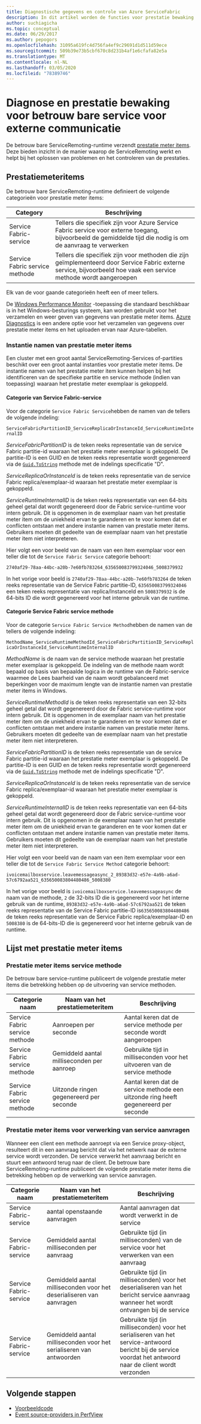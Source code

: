 ```yaml
---
title: Diagnostische gegevens en controle van Azure ServiceFabric
description: In dit artikel worden de functies voor prestatie bewaking van de Service Fabric reliable ServiceRemoting-runtime beschreven, zoals de prestatie meter items die door de server worden gegenereerd.
author: suchiagicha
ms.topic: conceptual
ms.date: 06/29/2017
ms.author: pepogors
ms.openlocfilehash: 31095a619fc4d756fa4ef9c29691d1d511d59ece
ms.sourcegitcommit: 509b39e73b5cbf670c8d231b4af1e6cfafa82e5a
ms.translationtype: MT
ms.contentlocale: nl-NL
ms.lasthandoff: 03/05/2020
ms.locfileid: "78389746"
---
```

# <a name="diagnostics-and-performance-monitoring-for-reliable-service-remoting"></a>Diagnose en prestatie bewaking voor betrouw bare service voor externe communicatie
De betrouw bare ServiceRemoting-runtime verzendt [prestatie meter items](https://msdn.microsoft.com/library/system.diagnostics.performancecounter.aspx). Deze bieden inzicht in de manier waarop de ServiceRemoting werkt en helpt bij het oplossen van problemen en het controleren van de prestaties.


## <a name="performance-counters"></a>Prestatiemeteritems
De betrouw bare ServiceRemoting-runtime definieert de volgende categorieën voor prestatie meter items:

| Category | Beschrijving |
| --- | --- |
| Service Fabric-service |Tellers die specifiek zijn voor Azure Service Fabric service voor externe toegang, bijvoorbeeld de gemiddelde tijd die nodig is om de aanvraag te verwerken |
| Service Fabric service methode |Tellers die specifiek zijn voor methoden die zijn geïmplementeerd door Service Fabric externe service, bijvoorbeeld hoe vaak een service methode wordt aangeroepen |

Elk van de voor gaande categorieën heeft een of meer tellers.

De [Windows Performance Monitor](https://technet.microsoft.com/library/cc749249.aspx) -toepassing die standaard beschikbaar is in het Windows-besturings systeem, kan worden gebruikt voor het verzamelen en weer geven van gegevens van prestatie meter items. [Azure Diagnostics](../cloud-services/cloud-services-dotnet-diagnostics.md) is een andere optie voor het verzamelen van gegevens over prestatie meter items en het uploaden ervan naar Azure-tabellen.

### <a name="performance-counter-instance-names"></a>Instantie namen van prestatie meter items
Een cluster met een groot aantal ServiceRemoting-Services of-partities beschikt over een groot aantal instanties voor prestatie meter items. De instantie namen van het prestatie meter item kunnen helpen bij het identificeren van de specifieke partitie en service methode (indien van toepassing) waaraan het prestatie meter exemplaar is gekoppeld.

#### <a name="service-fabric-service-category"></a>Categorie van Service Fabric-service
Voor de categorie `Service Fabric Service`hebben de namen van de tellers de volgende indeling:

`ServiceFabricPartitionID_ServiceReplicaOrInstanceId_ServiceRuntimeInternalID`

*ServiceFabricPartitionID* is de teken reeks representatie van de service Fabric partitie-id waaraan het prestatie meter exemplaar is gekoppeld. De partitie-ID is een GUID en de teken reeks representatie wordt gegenereerd via de [`Guid.ToString`](https://msdn.microsoft.com/library/97af8hh4.aspx) methode met de indelings specificatie "D".

*ServiceReplicaOrInstanceId* is de teken reeks representatie van de service Fabric replica/exemplaar-id waaraan het prestatie meter exemplaar is gekoppeld.

*ServiceRuntimeInternalID* is de teken reeks representatie van een 64-bits geheel getal dat wordt gegenereerd door de Fabric service-runtime voor intern gebruik. Dit is opgenomen in de exemplaar naam van het prestatie meter item om de uniekheid ervan te garanderen en te voor komen dat er conflicten ontstaan met andere instantie namen van prestatie meter items. Gebruikers moeten dit gedeelte van de exemplaar naam van het prestatie meter item niet interpreteren.

Hier volgt een voor beeld van de naam van een item exemplaar voor een teller die tot de `Service Fabric Service` categorie behoort:

`2740af29-78aa-44bc-a20b-7e60fb783264_635650083799324046_5008379932`

In het vorige voor beeld is `2740af29-78aa-44bc-a20b-7e60fb783264` de teken reeks representatie van de Service Fabric partitie-ID, `635650083799324046` een teken reeks representatie van replica/InstanceId en `5008379932` is de 64-bits ID die wordt gegenereerd voor het interne gebruik van de runtime.

#### <a name="service-fabric-service-method-category"></a>Categorie Service Fabric service methode
Voor de categorie `Service Fabric Service Method`hebben de namen van de tellers de volgende indeling:

`MethodName_ServiceRuntimeMethodId_ServiceFabricPartitionID_ServiceReplicaOrInstanceId_ServiceRuntimeInternalID`

*MethodName* is de naam van de service methode waaraan het prestatie meter exemplaar is gekoppeld. De indeling van de methode naam wordt bepaald op basis van bepaalde logica in de runtime van de Fabric-service waarmee de Lees baarheid van de naam wordt gebalanceerd met beperkingen voor de maximum lengte van de instantie namen van prestatie meter items in Windows.

*ServiceRuntimeMethodId* is de teken reeks representatie van een 32-bits geheel getal dat wordt gegenereerd door de Fabric service-runtime voor intern gebruik. Dit is opgenomen in de exemplaar naam van het prestatie meter item om de uniekheid ervan te garanderen en te voor komen dat er conflicten ontstaan met andere instantie namen van prestatie meter items. Gebruikers moeten dit gedeelte van de exemplaar naam van het prestatie meter item niet interpreteren.

*ServiceFabricPartitionID* is de teken reeks representatie van de service Fabric partitie-id waaraan het prestatie meter exemplaar is gekoppeld. De partitie-ID is een GUID en de teken reeks representatie wordt gegenereerd via de [`Guid.ToString`](https://msdn.microsoft.com/library/97af8hh4.aspx) methode met de indelings specificatie "D".

*ServiceReplicaOrInstanceId* is de teken reeks representatie van de service Fabric replica/exemplaar-id waaraan het prestatie meter exemplaar is gekoppeld.

*ServiceRuntimeInternalID* is de teken reeks representatie van een 64-bits geheel getal dat wordt gegenereerd door de Fabric service-runtime voor intern gebruik. Dit is opgenomen in de exemplaar naam van het prestatie meter item om de uniekheid ervan te garanderen en te voor komen dat er conflicten ontstaan met andere instantie namen van prestatie meter items. Gebruikers moeten dit gedeelte van de exemplaar naam van het prestatie meter item niet interpreteren.

Hier volgt een voor beeld van de naam van een item exemplaar voor een teller die tot de `Service Fabric Service Method` categorie behoort:

`ivoicemailboxservice.leavemessageasync_2_89383d32-e57e-4a9b-a6ad-57c6792aa521_635650083804480486_5008380`

In het vorige voor beeld is `ivoicemailboxservice.leavemessageasync` de naam van de methode, `2` de 32-bits ID die is gegenereerd voor het interne gebruik van de runtime, `89383d32-e57e-4a9b-a6ad-57c6792aa521` de teken reeks representatie van de Service Fabric partitie-ID is`635650083804480486` de teken reeks representatie van de Service Fabric replica/exemplaar-ID en `5008380` is de 64-bits-ID die is gegenereerd voor het interne gebruik van de runtime.

## <a name="list-of-performance-counters"></a>Lijst met prestatie meter items
### <a name="service-method-performance-counters"></a>Prestatie meter items service methode

De betrouw bare service-runtime publiceert de volgende prestatie meter items die betrekking hebben op de uitvoering van service methoden.

| Categorie naam | Naam van het prestatiemeteritem | Beschrijving |
| --- | --- | --- |
| Service Fabric service methode |Aanroepen per seconde |Aantal keren dat de service methode per seconde wordt aangeroepen |
| Service Fabric service methode |Gemiddeld aantal milliseconden per aanroep |Gebruikte tijd in milliseconden voor het uitvoeren van de service methode |
| Service Fabric service methode |Uitzonde ringen gegenereerd per seconde |Aantal keren dat de service methode een uitzonde ring heeft gegenereerd per seconde |

### <a name="service-request-processing-performance-counters"></a>Prestatie meter items voor verwerking van service aanvragen
Wanneer een client een methode aanroept via een Service proxy-object, resulteert dit in een aanvraag bericht dat via het netwerk naar de externe service wordt verzonden. De service verwerkt het aanvraag bericht en stuurt een antwoord terug naar de client. De betrouw bare ServiceRemoting-runtime publiceert de volgende prestatie meter items die betrekking hebben op de verwerking van service aanvragen.

| Categorie naam | Naam van het prestatiemeteritem | Beschrijving |
| --- | --- | --- |
| Service Fabric-service |aantal openstaande aanvragen |Aantal aanvragen dat wordt verwerkt in de service |
| Service Fabric-service |Gemiddeld aantal milliseconden per aanvraag |Gebruikte tijd (in milliseconden) van de service voor het verwerken van een aanvraag |
| Service Fabric-service |Gemiddeld aantal milliseconden voor het deserialiseren van aanvragen |Gebruikte tijd (in milliseconden) voor het deserialiseren van het bericht service aanvraag wanneer het wordt ontvangen bij de service |
| Service Fabric-service |Gemiddeld aantal milliseconden voor het serialiseren van antwoorden |Gebruikte tijd (in milliseconden) voor het serialiseren van het service-antwoord bericht bij de service voordat het antwoord naar de client wordt verzonden |

## <a name="next-steps"></a>Volgende stappen
* [Voorbeeldcode](https://azure.microsoft.com/resources/samples/?service=service-fabric&sort=0)
* [Event source-providers in PerfView](https://blogs.msdn.microsoft.com/vancem/2012/07/09/introduction-tutorial-logging-etw-events-in-c-system-diagnostics-tracing-eventsource/)
